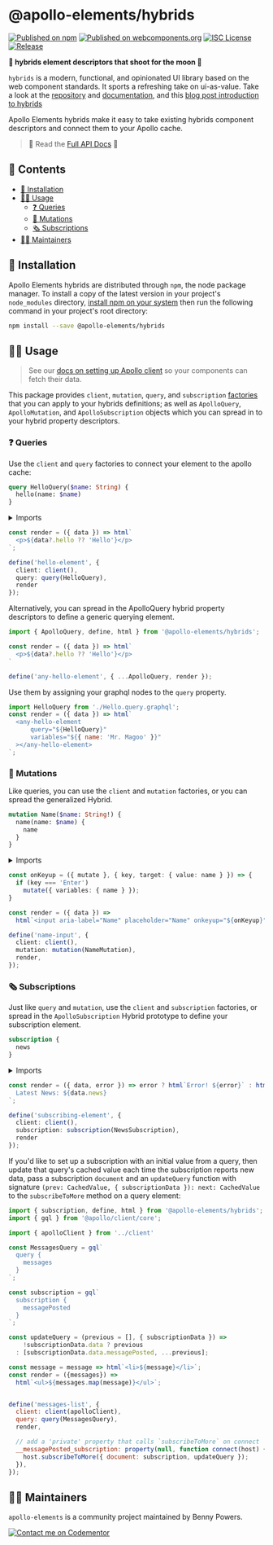 # @apollo-elements/hybrids

[![Published on npm](https://img.shields.io/npm/v/@apollo-elements/hybrids.svg)](https://www.npmjs.com/package/@apollo-elements/hybrids)
[![Published on webcomponents.org](https://img.shields.io/badge/webcomponents.org-published-blue.svg)](https://www.webcomponents.org/element/@apollo-elements/hybrids)
[![ISC License](https://img.shields.io/npm/l/@apollo-elements/hybrids)](https://github.com/apollo-elements/apollo-elements/blob/master/LICENCE.md)
[![Release](https://github.com/apollo-elements/apollo-elements/workflows/Release/badge.svg)](https://github.com/apollo-elements/apollo-elements/actions)

<strong>👾 hybrids element descriptors that shoot for the moon 🚀</strong>

`hybrids` is a modern, functional, and opinionated UI library based on the web component standards. It sports a refreshing take on ui-as-value. Take a look at the [repository](https://github.com/hybridsjs/hybrids) and [documentation](https://hybrids.js.org), and this [blog post introduction to hybrids](https://dev.to/bennypowers/lets-build-web-components-part-7-hybrids-187l)

Apollo Elements hybrids make it easy to take existing hybrids component descriptors and connect them to your Apollo cache.

> 🔎 Read the [Full API Docs](https://apolloelements.dev/api/libraries/hybrids/) 🔎

## 📓 Contents
- [🔧 Installation](#-installation)
- [👩‍🚀 Usage](#-usage)
  - [❓ Queries](#-queries)
  - [👾 Mutations](#-mutations)
  - [🗞 Subscriptions](#-subscriptions)
- [👷‍♂️ Maintainers](#-maintainers)

## 🔧 Installation

Apollo Elements hybrids are distributed through `npm`, the node package manager. To install a copy of the latest version in your project's `node_modules` directory, [install npm on your system](https://www.npmjs.com/get-npm) then run the following command in your project's root directory:

```bash
npm install --save @apollo-elements/hybrids
```

## 👩‍🚀 Usage

> See our [docs on setting up Apollo client](https://apolloelements.dev/guides/getting-started/apollo-client/) so your components can fetch their data.

This package provides `client`, `mutation`, `query`, and `subscription` [factories](https://hybrids.js.org/#/getting-started/concepts?id=factories) that you can apply to your hybrids definitions; as well as `ApolloQuery`, `ApolloMutation`, and `ApolloSubscription` objects which you can spread in to your hybrid property descriptors.

### ❓ Queries
Use the `client` and `query` factories to connect your element to the apollo cache:

<code-copy>

```graphql
query HelloQuery($name: String) {
  hello(name: $name)
}
```

</code-copy>

<details>

<summary>Imports</summary>

<code-copy>

```ts
import { client, query, define, html } from '@apollo-elements/hybrids';
import HelloQuery from './Hello.query.graphql';
```

</code-copy>

</details>

<code-copy>

```ts
const render = ({ data }) => html`
  <p>${data?.hello ?? 'Hello'}</p>
`;

define('hello-element', {
  client: client(),
  query: query(HelloQuery),
  render
});
```

</code-copy>

Alternatively, you can spread in the ApolloQuery hybrid property descriptors to define a generic querying element.

<code-copy>

```js
import { ApolloQuery, define, html } from '@apollo-elements/hybrids';

const render = ({ data }) => html`
  <p>${data?.hello ?? 'Hello'}</p>
`

define('any-hello-element', { ...ApolloQuery, render });
```

</code-copy>

Use them by assigning your graphql nodes to the `query` property.

<code-copy>

```js
import HelloQuery from './Hello.query.graphql';
const render = ({ data }) => html`
  <any-hello-element
      query="${HelloQuery}"
      variables="${{ name: 'Mr. Magoo' }}"
  ></any-hello-element>
`;
```

</code-copy>

### 👾 Mutations
Like queries, you can use the `client` and `mutation` factories, or you can spread the generalized Hybrid.

<code-copy>

```graphql
mutation Name($name: String!) {
  name(name: $name) {
    name
  }
}
```

</code-copy>

<details>

<summary>Imports</summary>

<code-copy>

```ts
import { mutation, define, html } from '@apollo-elements/hybrids';
import NameMutation from './Name.mutation.graphql';
```

</code-copy>

</details>

<code-copy>

```ts
const onKeyup = ({ mutate }, { key, target: { value: name } }) => {
  if (key === 'Enter')
    mutate({ variables: { name } });
}

const render = ({ data }) =>
  html`<input aria-label="Name" placeholder="Name" onkeyup="${onKeyup}"/>`;

define('name-input', {
  client: client(),
  mutation: mutation(NameMutation),
  render,
});
```

</code-copy>

### 🗞 Subscriptions
Just like `query` and `mutation`, use the `client` and `subscription` factories, or spread in the `ApolloSubscription` Hybrid prototype to define your subscription element.

<code-copy>

```graphql
subscription {
  news
}
```

</code-copy>

<details>

<summary>Imports</summary>

<code-copy>

```ts
import { mutation, define, html } from '@apollo-elements/hybrids';
import NameMutation from './Name.mutation.graphql';
```

</code-copy>

</details>

<code-copy>

```ts
const render = ({ data, error }) => error ? html`Error! ${error}` : html`
  Latest News: ${data.news}
`;

define('subscribing-element', {
  client: client(),
  subscription: subscription(NewsSubscription),
  render
});
```

</code-copy>

If you'd like to set up a subscription with an initial value from a query, then update that query's cached value each time the subscription reports new data, pass a subscription `document` and an `updateQuery` function with signature `(prev: CachedValue, { subscriptionData }): next: CachedValue` to the `subscribeToMore` method on a query element:

```js
import { subscription, define, html } from '@apollo-elements/hybrids';
import { gql } from '@apollo/client/core';

import { apolloClient } from '../client'

const MessagesQuery = gql`
  query {
    messages
  }
`;

const subscription = gql`
  subscription {
    messagePosted
  }
`;

const updateQuery = (previous = [], { subscriptionData }) =>
    !subscriptionData.data ? previous
  : [subscriptionData.data.messagePosted, ...previous];

const message = message => html`<li>${message}</li>`;
const render = ({messages}) =>
  html`<ul>${messages.map(message)}</ul>`;


define('messages-list', {
  client: client(apolloClient),
  query: query(MessagesQuery),
  render,

  // add a 'private' property that calls `subscribeToMore` on connect
  __messagePosted_subscription: property(null, function connect(host) {
    host.subscribeToMore({ document: subscription, updateQuery });
  }),
});
```

## 👷‍♂️ Maintainers
`apollo-elements` is a community project maintained by Benny Powers.

[![Contact me on Codementor](https://cdn.codementor.io/badges/contact_me_github.svg)](https://www.codementor.io/bennyp?utm_source=github&utm_medium=button&utm_term=bennyp&utm_campaign=github)
